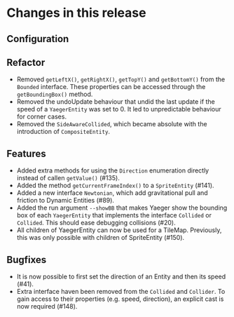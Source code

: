 # Changes in this release

## Configuration

## Refactor

- Removed `getLeftX()`, `getRightX()`, `getTopY()` and `getBottomY()` from the `Bounded` interface. These
  properties can be accessed through the `getBoundingBox()` method.
- Removed the undoUpdate behaviour that undid the last update if the speed of a `YaegerEntity` was
  set to 0. It led to unpredictable behaviour for corner cases.
- Removed the `SideAwareCollided`, which became absolute with the introduction of `CompositeEntity`.

## Features

- Added extra methods for using the `Direction` enumeration directly instead of callen `getValue()` (#135).
- Added the method `getCurrentFrameIndex()` to a `SpriteEntity` (#141).
- Added a new interface `Newtonian`, which add gravitational pull and friction to Dynamic Entities (#89).
- Added the run argument `--showBB` that makes Yaeger show the bounding box of each `YaegerEntity` that implements the
  interface `Collided` or `Collided`. This should ease debugging collisions (#20).
- All children of YaegerEntity can now be used for a TileMap. Previously, this was only possible with children of
  SpriteEntity (#150).

## Bugfixes

- It is now possible to first set the direction of an Entity and then its speed (#41).
- Extra interface haven been removed from the `Collided` and `Collider`. To gain access to their properties (e.g.
  speed, direction), an explicit cast is now required (#148).
